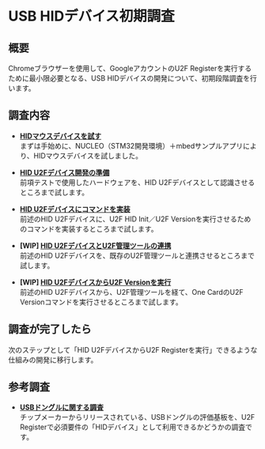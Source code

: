 # USB HIDデバイス初期調査

## 概要

Chromeブラウザーを使用して、GoogleアカウントのU2F Registerを実行するために最小限必要となる、USB HIDデバイスの開発について、初期段階調査を行います。

## 調査内容

- <b>[HIDマウスデバイスを試す](NUCLEO_HID_MOUSE.md)</b><br>
まずは手始めに、NUCLEO（STM32開発環境）＋mbedサンプルアプリにより、HIDマウスデバイスを試しました。

- <b>[HID U2Fデバイス開発の準備](NUCLEO_HID_U2F_PREPARE.md)</b><br>
前項テストで使用したハードウェアを、HID U2Fデバイスとして認識させるところまで試します。

- <b>[HID U2Fデバイスにコマンドを実装](NUCLEO_HID_U2F_COMMAND.md)</b><br>
前述のHID U2Fデバイスに、U2F HID Init／U2F Versionを実行させるためのコマンドを実装するところまで試します。

- <b>[WIP] [HID U2FデバイスとU2F管理ツールの連携](NUCLEO_HID_U2F_MNTTOOL.md)</b><br>
前述のHID U2Fデバイスを、既存のU2F管理ツールと連携させるところまで試します。

- <b>[WIP] [HID U2FデバイスからU2F Versionを実行](NUCLEO_HID_U2F_VERSION.md)</b><br>
前述のHID U2Fデバイスから、U2F管理ツールを経て、One CardのU2F Versionコマンドを実行させるところまで試します。

## 調査が完了したら

次のステップとして「HID U2FデバイスからU2F Registerを実行」できるような仕組みの開発に移行します。

## 参考調査

- <b>[USBドングルに関する調査](USBDONGLE.md)</b><br>
チップメーカーからリリースされている、USBドングルの評価基板を、U2F Registerで必須要件の「HIDデバイス」として利用できるかどうかの調査です。
